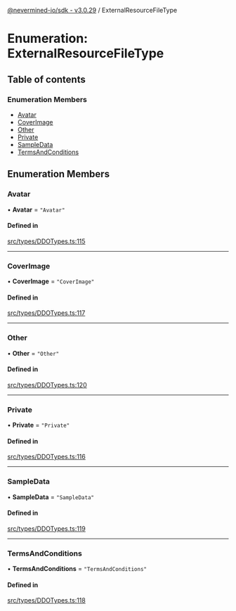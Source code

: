[@nevermined-io/sdk - v3.0.29](../code-reference.md) / ExternalResourceFileType

# Enumeration: ExternalResourceFileType

## Table of contents

### Enumeration Members

- [Avatar](ExternalResourceFileType.md#avatar)
- [CoverImage](ExternalResourceFileType.md#coverimage)
- [Other](ExternalResourceFileType.md#other)
- [Private](ExternalResourceFileType.md#private)
- [SampleData](ExternalResourceFileType.md#sampledata)
- [TermsAndConditions](ExternalResourceFileType.md#termsandconditions)

## Enumeration Members

### Avatar

• **Avatar** = `"Avatar"`

#### Defined in

[src/types/DDOTypes.ts:115](https://github.com/nevermined-io/sdk-js/blob/aa372ff7727c3133a77ceb37ce1a89e86306d2c3/src/types/DDOTypes.ts#L115)

---

### CoverImage

• **CoverImage** = `"CoverImage"`

#### Defined in

[src/types/DDOTypes.ts:117](https://github.com/nevermined-io/sdk-js/blob/aa372ff7727c3133a77ceb37ce1a89e86306d2c3/src/types/DDOTypes.ts#L117)

---

### Other

• **Other** = `"Other"`

#### Defined in

[src/types/DDOTypes.ts:120](https://github.com/nevermined-io/sdk-js/blob/aa372ff7727c3133a77ceb37ce1a89e86306d2c3/src/types/DDOTypes.ts#L120)

---

### Private

• **Private** = `"Private"`

#### Defined in

[src/types/DDOTypes.ts:116](https://github.com/nevermined-io/sdk-js/blob/aa372ff7727c3133a77ceb37ce1a89e86306d2c3/src/types/DDOTypes.ts#L116)

---

### SampleData

• **SampleData** = `"SampleData"`

#### Defined in

[src/types/DDOTypes.ts:119](https://github.com/nevermined-io/sdk-js/blob/aa372ff7727c3133a77ceb37ce1a89e86306d2c3/src/types/DDOTypes.ts#L119)

---

### TermsAndConditions

• **TermsAndConditions** = `"TermsAndConditions"`

#### Defined in

[src/types/DDOTypes.ts:118](https://github.com/nevermined-io/sdk-js/blob/aa372ff7727c3133a77ceb37ce1a89e86306d2c3/src/types/DDOTypes.ts#L118)
